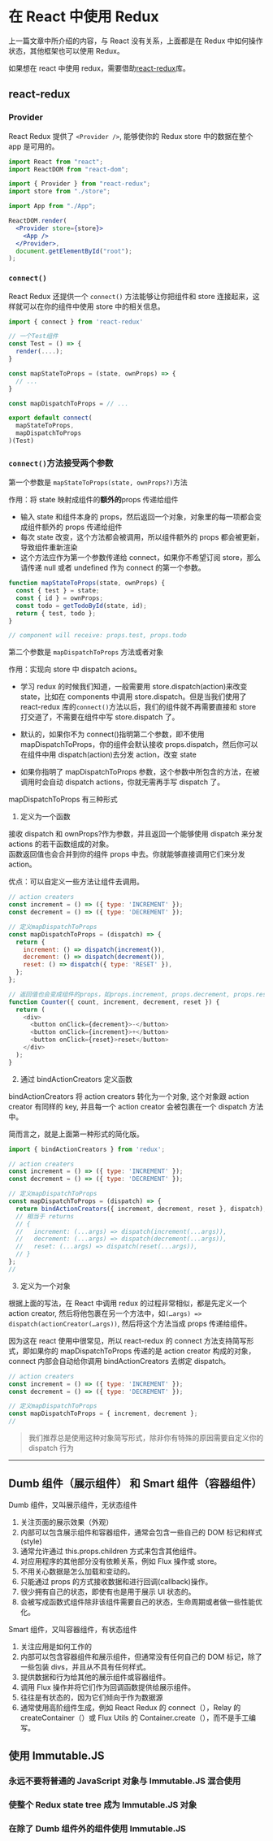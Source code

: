 # 在 React 中使用 Redux

上一篇文章中所介绍的内容，与 React 没有关系，上面都是在 Redux 中如何操作状态，其他框架也可以使用 Redux。

如果想在 react 中使用 redux，需要借助<u>react-redux</u>库。

## react-redux

### Provider

React Redux 提供了 `<Provider />`, 能够使你的 Redux store 中的数据在整个 app 是可用的。

```jsx
import React from "react";
import ReactDOM from "react-dom";

import { Provider } from "react-redux";
import store from "./store";

import App from "./App";

ReactDOM.render(
  <Provider store={store}>
    <App />
  </Provider>,
  document.getElementById("root");
);
```

### `connect()`

React Redux 还提供一个 `connect()` 方法能够让你把组件和 store 连接起来，这样就可以在你的组件中使用 store 中的相关信息。

```js
import { connect } from 'react-redux'

// 一个Test组件
const Test = () => {
  render(....);
}

const mapStateToProps = (state, ownProps) => {
  // ...
}

const mapDispatchToProps = // ...

export default connect(
  mapStateToProps,
  mapDispatchToProps
)(Test)
```

### `connect()`方法接受两个参数

第一个参数是 `mapStateToProps(state, ownProps?)`方法

作用：将 state 映射成组件的<b>额外的</b>props 传递给组件

- 输入 state 和组件本身的 props，然后返回一个对象，对象里的每一项都会变成组件额外的 props 传递给组件
- 每次 state 改变，这个方法都会被调用，所以组件额外的 props 都会被更新，导致组件重新渲染
- 这个方法应作为第一个参数传递给 connect，如果你不希望订阅 store，那么请传递 null 或者 undefined 作为 connect 的第一个参数。

```js
function mapStateToProps(state, ownProps) {
  const { test } = state;
  const { id } = ownProps;
  const todo = getTodoById(state, id);
  return { test, todo };
}

// component will receive: props.test, props.todo
```

第二个参数是 `mapDispatchToProps` 方法或者对象

作用：实现向 store 中 dispatch acions。

- 学习 redux 的时候我们知道，一般需要用 store.dispatch(action)来改变 state，比如在 components 中调用 store.dispatch。但是当我们使用了 react-redux 库的`connect()`方法以后，我们的组件就不再需要直接和 store 打交道了，不需要在组件中写 store.dispatch 了。

- 默认的，如果你不为 connect()指明第二个参数，即不使用 mapDispatchToProps，你的组件会默认接收 props.dispatch，然后你可以在组件中用 dispatch(action)去分发 action，改变 state

- 如果你指明了 mapDispatchToProps 参数，这个参数中所包含的方法，在被调用时会自动 dispatch actions，你就无需再手写 dispatch 了。

mapDispatchToProps 有三种形式

1. 定义为一个函数

接收 dispatch 和 ownProps?作为参数，并且返回一个能够使用 dispatch 来分发 actions 的若干函数组成的对象。  
函数返回值也会合并到你的组件 props 中去。你就能够直接调用它们来分发 action。

优点：可以自定义一些方法让组件去调用。

```js
// action creaters
const increment = () => ({ type: 'INCREMENT' });
const decrement = () => ({ type: 'DECREMENT' });

// 定义mapDispatchToProps
const mapDispatchToProps = (dispatch) => {
  return {
    increment: () => dispatch(increment()),
    decrement: () => dispatch(decrement()),
    reset: () => dispatch({ type: 'RESET' }),
  };
};

// 返回值也会变成组件的props，如props.increment, props.decrement, props.reset
function Counter({ count, increment, decrement, reset }) {
  return (
    <div>
      <button onClick={decrement}>-</button>
      <button onClick={increment}>+</button>
      <button onClick={reset}>reset</button>
    </div>
  );
}
```

2. 通过 bindActionCreators 定义函数

bindActionCreators 将 action creators 转化为一个对象, 这个对象跟 action creator 有同样的 key, 并且每一个 action creator 会被包裹在一个 dispatch 方法中。

简而言之，就是上面第一种形式的简化版。

```js
import { bindActionCreators } from 'redux';

// action creaters
const increment = () => ({ type: 'INCREMENT' });
const decrement = () => ({ type: 'DECREMENT' });

// 定义mapDispatchToProps
const mapDispatchToProps = (dispatch) => {
  return bindActionCreators({ increment, decrement, reset }, dispatch);
  // 相当于 returns
  // {
  //   increment: (...args) => dispatch(increment(...args)),
  //   decrement: (...args) => dispatch(decrement(...args)),
  //   reset: (...args) => dispatch(reset(...args)),
  // }
};
//
```

3. 定义为一个对象

根据上面的写法，在 React 中调用 redux 的过程非常相似，都是先定义一个 action creator, 然后将他包裹在另一个方法中，如`(…args) => dispatch(actionCreator(…args))`, 然后将这个方法当成 props 传递给组件。

因为这在 react 使用中很常见，所以 react-redux 的 connect 方法支持简写形式，即如果你的 mapDispatchToProps 传递的是 action creator 构成的对象， connect 内部会自动给你调用 bindActionCreators 去绑定 dispatch。

```js
// action creaters
const increment = () => ({ type: 'INCREMENT' });
const decrement = () => ({ type: 'DECREMENT' });

// 定义mapDispatchToProps
const mapDispatchToProps = { increment, decrement };
//
```

> 我们推荐总是使用这种对象简写形式，除非你有特殊的原因需要自定义你的 dispatch 行为

---

## Dumb 组件（展示组件） 和 Smart 组件（容器组件）

Dumb 组件，又叫展示组件，无状态组件

1. 关注页面的展示效果（外观）
2. 内部可以包含展示组件和容器组件，通常会包含一些自己的 DOM 标记和样式(style)
3. 通常允许通过 this.props.children 方式来包含其他组件。
4. 对应用程序的其他部分没有依赖关系，例如 Flux 操作或 store。
5. 不用关心数据是怎么加载和变动的。
6. 只能通过 props 的方式接收数据和进行回调(callback)操作。
7. 很少拥有自己的状态，即使有也是用于展示 UI 状态的。
8. 会被写成函数式组件除非该组件需要自己的状态，生命周期或者做一些性能优化。

Smart 组件，又叫容器组件，有状态组件

1. 关注应用是如何工作的
2. 内部可以包含容器组件和展示组件，但通常没有任何自己的 DOM 标记，除了一些包装 divs，并且从不具有任何样式。
3. 提供数据和行为给其他的展示组件或容器组件。
4. 调用 Flux 操作并将它们作为回调函数提供给展示组件。
5. 往往是有状态的，因为它们倾向于作为数据源
6. 通常使用高阶组件生成，例如 React Redux 的 connect（），Relay 的 createContainer（）或 Flux Utils 的 Container.create（），而不是手工编写。

## 使用 Immutable.JS

### 永远不要将普通的 JavaScript 对象与 Immutable.JS 混合使用

### 使整个 Redux state tree 成为 Immutable.JS 对象

### 在除了 Dumb 组件外的组件使用 Immutable.JS
